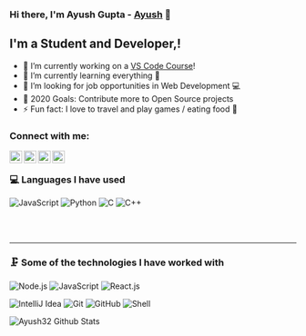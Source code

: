 ### Hi there, I'm Ayush Gupta - [Ayush][website] 👋

## I'm a Student and Developer,!

- 🔭 I’m currently working on a [VS Code Course][website]!
- 🌱 I’m currently learning everything 🤣
- 👯 I’m looking for job opportunities in Web Development 💻
- 🥅 2020 Goals: Contribute more to Open Source projects
- ⚡ Fun fact: I love to travel and play games / eating food 🍟

### Connect with me:

[<img align="left" alt="codeSTACKr | Twitter" width="22px" src="https://cdn.jsdelivr.net/npm/simple-icons@v3/icons/twitter.svg" />][twitter]
[<img align="left" alt="codeSTACKr | LinkedIn" width="22px" src="https://cdn.jsdelivr.net/npm/simple-icons@v3/icons/linkedin.svg" />][linkedin]
[<img align="left" alt="codeSTACKr | Instagram" width="22px" src="https://cdn.jsdelivr.net/npm/simple-icons@v3/icons/instagram.svg" />][instagram]
[<img align="left" alt="codeSTACKr | Instagram" width="22px" src="https://cdn.jsdelivr.net/npm/simple-icons@v3/icons/stackoverflow.svg" />][stackoverflow]

<br />

### 💻 Languages I have used

![JavaScript](https://img.shields.io/badge/-JavaScript-333333?style=flat&logo=javascript)
![Python](https://img.shields.io/badge/-Python-333333?style=flat&logo=python)
![C](https://img.shields.io/badge/-C-333333?style=flat&logo=c)
![C++](https://img.shields.io/badge/-C++-333333?style=flat&logo=c%2B%2B)


<br />
<br />

---

### 🗜 Some of the technologies I have worked with
![Node.js](https://img.shields.io/badge/-Node.js-333333?style=flat&logo=node.js&logoColor=339933)
![JavaScript](https://img.shields.io/badge/-JavaScript-333333?style=flat&logo=javascript)
![React.js](http://img.shields.io/badge/-React.js-333333?style=flat&logo=react)



![IntelliJ Idea](http://img.shields.io/badge/-IntelliJ-333333?style=flat&logo=jetbrains)
![Git](https://img.shields.io/badge/-Git-333333?style=flat&logo=git&logoColor=F05032)
![GitHub](https://img.shields.io/badge/-GitHub-333333?style=flat&logo=github&logoColor=FFFFFF)
![Shell](https://img.shields.io/badge/-Shell-333333?style=flat&logo=shell&logoColor=FFFFFF)




<img align="left" alt="Ayush32 Github Stats" src="https://github-readme-stats.codestackr.vercel.app/api?username=Ayush32&show_icons=true&hide_border=true" />

[website]: https://ayush32.github.io/-Portfolio/
[twitter]: https://twitter.com/
[youtube]: https://youtube.com/
[instagram]: https://www.instagram.com/ayushgupta_._/
[linkedin]: https://www.linkedin.com/in/ayush-gupta-68562b167/
[stackoverflow]: https://stackoverflow.com/users/13707144/ayush-gupta
[webdevplaylist]: https://www.youtube.com/playlist?list=PLkwxH9e_vrAJ0WbEsFA9W3I1W-g_BTsbt
[jsplaylist]: https://www.youtube.com/playlist?list=PLkwxH9e_vrALRJKu7wfXby3MKeflhTu6B
[cssplaylist]: https://www.youtube.com/playlist?list=PLkwxH9e_vrALSdvZuEh6gqQdmDoDIoqz4
[reactplaylist]: https://www.youtube.com/playlist?list=PLkwxH9e_vrAK4TdffpxKY3QGyHCpxFcQ0

